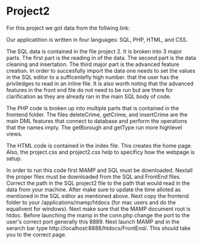 # Project2

For this project we got data from the follwing link:

Our applicatition is written in four languages: SQL, PHP, HTML, and CSS.

The SQL data is contained in the file project 2. It is broken into 3 major parts. The first part is the reading in of the data. The second part is the data cleaning and insertation. The third major part is the advanced feature creation. In order to succesfully import the data one needs to set the values in the SQL editor to a sufficentefly high number. that the user has the priviledges to read in an inline file. It is also worth noting that the advanced features in the front end file do not need to be run but are there for clarification as they are already ran in the main SQL body of code.

The PHP code is broken up into multiple parts that is contained in the frontend folder. The files deleteCrime, getCrime, and insertCrime are the main DML features that connect to database and perform the operations that the names imply. The getBorough and getType run more highlevel views. 

The HTML code is contained in the index file. This creates the home page. Also, the project.css and project2.css help to specificy how the webpage is setup. 

In order to run this code first MAMP and SQL must be downloaded. Nextall the proper files must be downloaded from the SQL and FrontEnd files. Correct the path in the SQL project2 file to the path that would read in the data from your machine. After make sure to update the time alloted as mentioned in the SQL editor as mentioned above. Next copy the frontend folder to your /applications/mamp/htdocs (for mac users and do the equalivent for windows). Next make sure that the MAMP document root is htdoc. Before launching the mamp in the conn.php change the port to the user's correct port generally this 8889. Next launch MAMP and in the serarch bar type http://localhost:8888/htdocs/FrontEnd/. This should take you to the correct page. 
